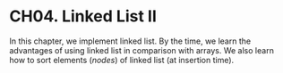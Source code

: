 # CH04. Linked List II

In this chapter, we implement linked list. By the time, we learn the advantages of using linked list in comparison with arrays. We also learn how to sort elements (*nodes*) of linked list (at insertion time). 